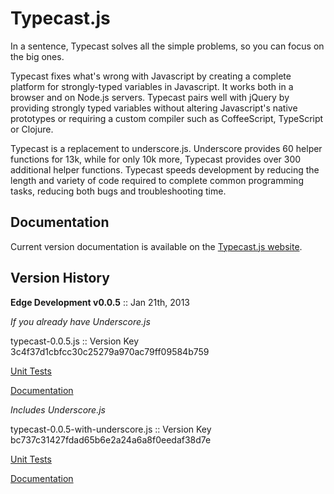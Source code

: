 Typecast.js
===========

In a sentence, Typecast solves all the simple problems, so you can focus on the big ones.

Typecast fixes what's wrong with Javascript by creating a complete platform for strongly-typed variables in Javascript. It works both in a browser and on Node.js servers. Typecast pairs well with jQuery by providing strongly typed variables without altering Javascript's native prototypes or requiring a custom compiler such as CoffeeScript, TypeScript or Clojure. 

Typecast is a replacement to underscore.js. Underscore provides 60 helper functions for 13k, while for only 10k more, Typecast provides over 300 additional helper functions. Typecast speeds development by reducing the length and variety of code required to complete common programming tasks, reducing both bugs and troubleshooting time.

Documentation
-----------

Current version documentation is available on the [Typecast.js website](http://typecastjs.org).

Version History
-----------

**Edge Development v0.0.5** :: Jan 21th, 2013


_If you already have Underscore.js_

typecast-0.0.5.js :: Version Key 3c4f37d1cbfcc30c25279a970ac79ff09584b759

[Unit Tests](http://typecastjs.org/test/3c4f37d1cbfcc30c25279a970ac79ff09584b759)

[Documentation](http://typecastjs.org/docs/build/3c4f37d1cbfcc30c25279a970ac79ff09584b759)



_Includes Underscore.js_

typecast-0.0.5-with-underscore.js :: Version Key bc737c31427fdad65b6e2a24a6a8f0eedaf38d7e

[Unit Tests](http://typecastjs.org/test/bc737c31427fdad65b6e2a24a6a8f0eedaf38d7e)

[Documentation](http://typecastjs.org/docs/build/bc737c31427fdad65b6e2a24a6a8f0eedaf38d7e)



